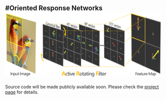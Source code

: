 #Oriented Response Networks
![Illustration](illustration.png)
---
Source code will be made publicly available soon. Please check the [project page](https://zhouyanzhao.github.io/ORN/) for details.
